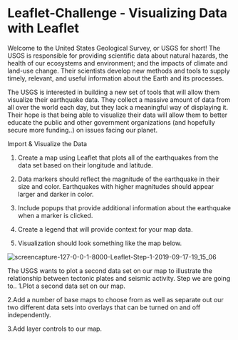 # Leaflet-Challenge  -   Visualizing Data with Leaflet

Welcome to the United States Geological Survey, or USGS for short! The USGS is responsible for providing scientific data about natural hazards, the health of our ecosystems and environment; and the impacts of climate and land-use change. Their scientists develop new methods and tools to supply timely, relevant, and useful information about the Earth and its processes. 

The USGS is interested in building a new set of tools that will allow them visualize their earthquake data. They collect a massive amount of data from all over the world each day, but they lack a meaningful way of displaying it. Their hope is that being able to visualize their data will allow them to better educate the public and other government organizations (and hopefully secure more funding..) on issues facing our planet.


Import & Visualize the Data

 1. Create a map using Leaflet that plots all of the earthquakes from the data set based on their longitude and latitude.

 2. Data markers should reflect the magnitude of the earthquake in their size and color. Earthquakes with higher magnitudes should appear       larger and darker in color.

 3. Include popups that provide additional information about the earthquake when a marker is clicked.

 4. Create a legend that will provide context for your map data.

 5. Visualization should look something like the map below.
 
 
 ![screencapture-127-0-0-1-8000-Leaflet-Step-1-2019-09-17-19_15_06](https://user-images.githubusercontent.com/49598347/65088636-c0c94280-d97f-11e9-9fe8-a6fdcca51302.png)


The USGS wants to plot a second data set on our map to illustrate the relationship between tectonic plates and seismic activity.
 Step we are going to..
 1.Plot a second data set on our map.

 2.Add a number of base maps to choose from as well as separate out our two different data sets into overlays that can be turned on and off    independently.

 3.Add layer controls to our map.
 
 

